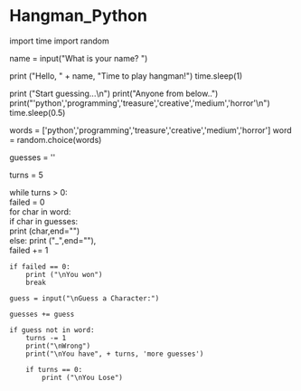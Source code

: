 # Hangman_Python

import time
import random

name = input("What is your name? ")

print ("Hello, " + name, "Time to play hangman!")
time.sleep(1)

print ("Start guessing...\n")
print("Anyone from below..")
print("'python','programming','treasure','creative','medium','horror'\n")
time.sleep(0.5)

words = ['python','programming','treasure','creative','medium','horror']
word = random.choice(words)

guesses = ''

turns = 5

while turns > 0:         
    failed = 0             
    for char in word:      
        if char in guesses:    
            print (char,end="")    
        else:
            print ("_",end=""),     
            failed += 1    

    if failed == 0:        
        print ("\nYou won") 
        break              

    guess = input("\nGuess a Character:") 

    guesses += guess                    

    if guess not in word:  
        turns -= 1        
        print("\nWrong")    
        print("\nYou have", + turns, 'more guesses') 

        if turns == 0:           
            print ("\nYou Lose") 
